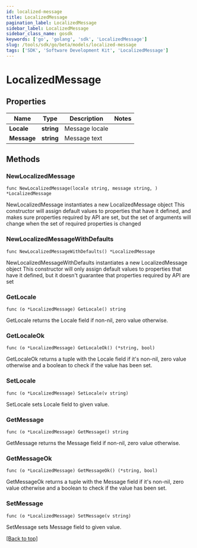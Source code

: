 ```yaml
---
id: localized-message
title: LocalizedMessage
pagination_label: LocalizedMessage
sidebar_label: LocalizedMessage
sidebar_class_name: gosdk
keywords: ['go', 'golang', 'sdk', 'LocalizedMessage'] 
slug: /tools/sdk/go/beta/models/localized-message
tags: ['SDK', 'Software Development Kit', 'LocalizedMessage']
---
```


# LocalizedMessage

## Properties

Name | Type | Description | Notes
------------ | ------------- | ------------- | -------------
**Locale** |  **string** | Message locale | 
**Message** |  **string** | Message text | 

## Methods

### NewLocalizedMessage

`func NewLocalizedMessage(locale string, message string, ) *LocalizedMessage`

NewLocalizedMessage instantiates a new LocalizedMessage object
This constructor will assign default values to properties that have it defined,
and makes sure properties required by API are set, but the set of arguments
will change when the set of required properties is changed

### NewLocalizedMessageWithDefaults

`func NewLocalizedMessageWithDefaults() *LocalizedMessage`

NewLocalizedMessageWithDefaults instantiates a new LocalizedMessage object
This constructor will only assign default values to properties that have it defined,
but it doesn't guarantee that properties required by API are set

### GetLocale

`func (o *LocalizedMessage) GetLocale() string`

GetLocale returns the Locale field if non-nil, zero value otherwise.

### GetLocaleOk

`func (o *LocalizedMessage) GetLocaleOk() (*string, bool)`

GetLocaleOk returns a tuple with the Locale field if it's non-nil, zero value otherwise
and a boolean to check if the value has been set.

### SetLocale

`func (o *LocalizedMessage) SetLocale(v string)`

SetLocale sets Locale field to given value.


### GetMessage

`func (o *LocalizedMessage) GetMessage() string`

GetMessage returns the Message field if non-nil, zero value otherwise.

### GetMessageOk

`func (o *LocalizedMessage) GetMessageOk() (*string, bool)`

GetMessageOk returns a tuple with the Message field if it's non-nil, zero value otherwise
and a boolean to check if the value has been set.

### SetMessage

`func (o *LocalizedMessage) SetMessage(v string)`

SetMessage sets Message field to given value.



[[Back to top]](#) 



